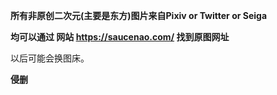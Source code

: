 **所有非原创二次元(主要是东方)图片来自Pixiv or Twitter or Seiga**

**均可以通过 网站 https://saucenao.com/ 找到原图网址**

以后可能会换图床。

**侵删**
